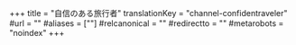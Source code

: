 +++
title = "自信のある旅行者"
translationKey = "channel-confidentraveler"
#url = ""
#aliases = [""]
#relcanonical = ""
#redirectto = ""
#metarobots = "noindex"
+++
